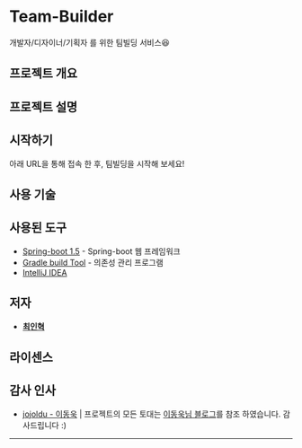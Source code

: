 # Team-Builder

개발자/디자이너/기획자 를 위한 팀빌딩 서비스😆

## 프로젝트 개요

## 프로젝트 설명

## 시작하기

아래 URL을 통해 접속 한 후, 팀빌딩을 시작해 보세요!

## 사용 기술 

## 사용된 도구

- [Spring-boot 1.5](https://spring.io/projects/spring-boot)  - Spring-boot 웹 프레임워크
- [Gradle build Tool](https://gradle.org/) - 의존성 관리 프로그램
- [IntelliJ IDEA](https://www.jetbrains.com/idea/)

## 저자

- [**최인혁**](https://github.com/inhyuck)

## 라이센스

## 감사 인사

- [jojoldu - 이동욱](https://github.com/jojoldu) | 프로젝트의 모든 토대는 [이동욱님 블로그](http://jojoldu.tistory.com/250?category=635883)를 참조 하였습니다. 감사드립니다 :)

------

